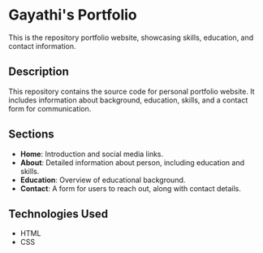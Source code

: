 # Gayathi's Portfolio
This is the repository portfolio website, showcasing skills, education, and contact information.

## Description
This repository contains the source code for personal portfolio website. It includes information about background, education, skills, and a contact form for communication.

## Sections

- **Home**: Introduction and social media links.
- **About**: Detailed information about person, including education and skills.
- **Education**: Overview of educational background.
- **Contact**: A form for users to reach out, along with contact details.

## Technologies Used

- HTML
- CSS


  
